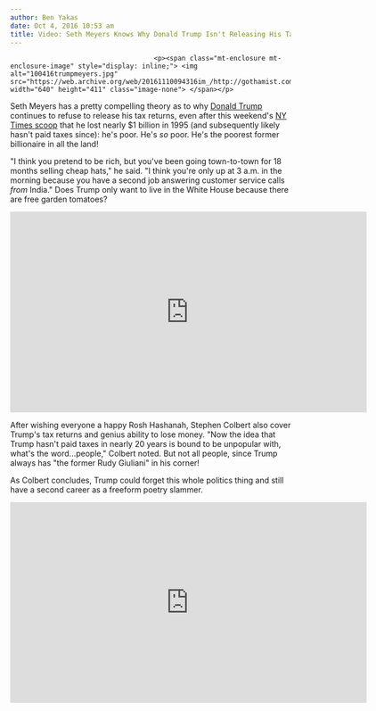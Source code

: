 ```yaml
---
author: Ben Yakas
date: Oct 4, 2016 10:53 am
title: Video: Seth Meyers Knows Why Donald Trump Isn't Releasing His Tax Records
---
```


	
										<p><span class="mt-enclosure mt-enclosure-image" style="display: inline;"> <img alt="100416trumpmeyers.jpg" src="https://web.archive.org/web/20161110094316im_/http://gothamist.com/attachments/byakas/100416trumpmeyers.jpg" width="640" height="411" class="image-none"> </span></p>

<p>Seth Meyers has a pretty compelling theory as to why <a href="https://web.archive.org/web/20161110094316/http://gothamist.com/tags/donaldtrump">Donald Trump</a> continues to refuse to release his tax returns, even after this weekend&apos;s <a href="https://web.archive.org/web/20161110094316/http://gothamist.com/2016/10/02/report_donald_trump_may_not_have_pa.php">NY Times scoop</a> that he lost nearly $1 billion in 1995 (and subsequently likely hasn&apos;t paid taxes since): he&apos;s poor. He&apos;s <em>so</em> poor. He&apos;s the poorest former billionaire in all the land! </p>

<p>&quot;I think you pretend to be rich, but you&apos;ve been going town-to-town for 18 months selling cheap hats,&quot; he said. &quot;I think you&apos;re only up at 3 a.m. in the morning because you have a second job answering customer service calls <em>from</em> India.&quot; Does Trump only want to live in the White House because there are free garden tomatoes? </p>

<p><iframe width="640" height="360" src="https://web.archive.org/web/20161110094316if_/https://www.youtube.com/embed/0qdq5R80H7A" frameborder="0" allowfullscreen></iframe></p>

<p>After wishing everyone a happy Rosh Hashanah, Stephen Colbert also cover Trump&apos;s tax returns and genius ability to lose money. &quot;Now the idea that Trump hasn&apos;t paid taxes in nearly 20 years is bound to be unpopular with, what&apos;s the word...people,&quot; Colbert noted. But not all people, since Trump always has &quot;the former Rudy Giuliani&quot; in his corner!</p>

<p>As Colbert concludes, Trump could forget this whole politics thing and still have a second career as a freeform poetry slammer.</p>

<p><iframe width="640" height="360" src="https://web.archive.org/web/20161110094316if_/https://www.youtube.com/embed/0cdJ8QxcBjc" frameborder="0" allowfullscreen></iframe></p>					
										
									
				